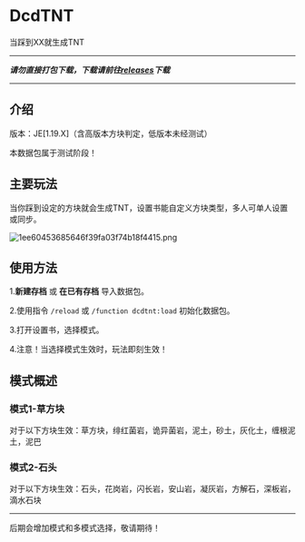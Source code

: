 # DcdTNT
 当踩到XX就生成TNT

 --------------------

***请勿直接打包下载，下载请前往[releases](https://github.com/friends-xiaohuli/DcdTNT/releases)下载***

--------------------


## 介绍

版本：JE[1.19.X]（含高版本方块判定，低版本未经测试）

本数据包属于测试阶段！

## 主要玩法

当你踩到设定的方块就会生成TNT，设置书能自定义方块类型，多人可单人设置或同步。

![1ee60453685646f39fa03f74b18f4415.png](https://s1.imagehub.cc/images/2022/12/29/1ee60453685646f39fa03f74b18f4415.png)

## 使用方法

1.**新建存档** 或 **在已有存档** 导入数据包。

2.使用指令 `/reload` 或 `/function dcdtnt:load` 初始化数据包。

3.打开设置书，选择模式。

4.注意！当选择模式生效时，玩法即刻生效！

## 模式概述

### 模式1-草方块

对于以下方块生效：草方块，绯红菌岩，诡异菌岩，泥土，砂土，灰化土，缠根泥土，泥巴

### 模式2-石头

对于以下方块生效：石头，花岗岩，闪长岩，安山岩，凝灰岩，方解石，深板岩，滴水石块

------------------

后期会增加模式和多模式选择，敬请期待！